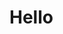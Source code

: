 <script type = "text/javascript" src = 'https://home-c19.incontact.com/inContact/ChatClient/js/embed.min.js'></script>
<script type ="text/javascript">
icPatronChat.init({serverHost:'https://home-c19.incontact.com',bus_no:4596165,poc:'3b7bf57b-b0ce-4e84-85f4-2d7fc4f4045b',params:['FirstName','Last Name','first.last@company.com',555-555-5555]});
</script>


<body>
  <h1> Hello </h1>
</body>

